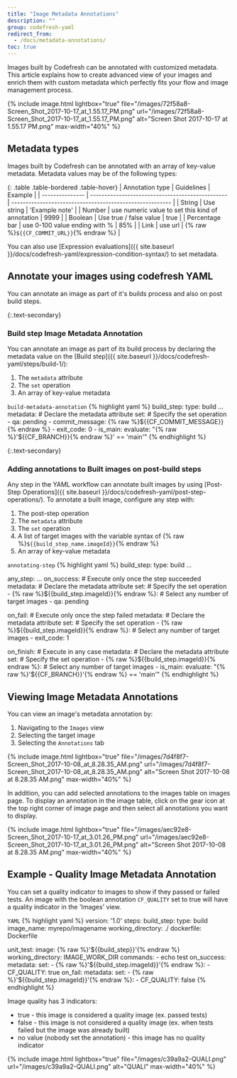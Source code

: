 ```yaml
---
title: "Image Metadata Annotations"
description: ""
group: codefresh-yaml
redirect_from:
  - /docs/metadata-annotations/
toc: true
---
```

Images built by Codefresh can be annotated with customized metadata.
This article explains how to create advanced view of your images and enrich them with custom metadata which perfectly fits your flow and image management process.

{% include image.html lightbox="true" file="/images/72f58a8-Screen_Shot_2017-10-17_at_1.55.17_PM.png" url="/images/72f58a8-Screen_Shot_2017-10-17_at_1.55.17_PM.png" alt="Screen Shot 2017-10-17 at 1.55.17 PM.png" max-width="40%" %}

## Metadata types
Images built by Codefresh can be annotated with an array of key-value metadata.
Metadata values may be of the following types:

{: .table .table-bordered .table-hover}
| Annotation type | Guidelines                                       | Example                                                  |
| --------------- | ------------------------------------------------ | -------------------------------------------------------- |
| String          | Use string                                       | 'Example note'                                           |
| Number          | use numeric value to set this kind of annotation  | 9999                                                    |
| Boolean         | Use true / false value                           | true                                                     |
| Percentage bar  | use 0-100 value ending with %                     | 85%                                                     |
| Link            | use url                                           | {% raw %}`${{CF_COMMIT_URL}}`{% endraw %}               |
                                           
You can also use [Expression evaluations]({{ site.baseurl }}/docs/codefresh-yaml/expression-condition-syntax/) to set metadata.

## Annotate your images using codefresh YAML
You can annotate an image as part of it's builds process and also on post build steps.

{:.text-secondary}
### Build step Image Metadata Annotation
You can annotate an image as part of its build process by declaring the metadata value on the [Build step]({{ site.baseurl }}/docs/codefresh-yaml/steps/build-1/):
1. The `metadata` attribute
2. The `set` operation
3. An array of key-value metadata

  `build-metadata-annotation`
{% highlight yaml %}
build_step:
  type: build
  ...
  metadata: # Declare the metadata attribute
    set: # Specify the set operation
      - qa: pending
      - commit_message: {% raw %}${{CF_COMMIT_MESSAGE}}{% endraw %}
      - exit_code: 0
      - is_main: 
          evaluate: "{% raw %}'${{CF_BRANCH}}{% endraw %}' == 'main'"
{% endhighlight %}

{:.text-secondary}
### Adding annotations to Built images on post-build steps
Any step in the YAML workflow can annotate built images by using [Post-Step Operations]({{ site.baseurl }}/docs/codefresh-yaml/post-step-operations/).
To annotate a built image, configure any step with:
1. The post-step operation
2. The `metadata` attribute
3. The `set` operation
4. A list of target images with the variable syntax of {% raw %}`${{build_step_name.imageId}}`{% endraw %}
5. An array of key-value metadata

  `annotating-step`
{% highlight yaml %}
build_step:
  type: build
  ...

any_step:
  ...
  on_success: # Execute only once the step succeeded
    metadata: # Declare the metadata attribute
      set: # Specify the set operation
        - {% raw %}${{build_step.imageId}}{% endraw %}: # Select any number of target images
          - qa: pending
          
  on_fail: # Execute only once the step failed
    metadata: # Declare the metadata attribute
      set: # Specify the set operation
        - {% raw %}${{build_step.imageId}}{% endraw %}: # Select any number of target images
          - exit_code: 1

  on_finish: # Execute in any case
    metadata: # Declare the metadata attribute
      set: # Specify the set operation
        - {% raw %}${{build_step.imageId}}{% endraw %}: # Select any number of target images
          - is_main: 
              evaluate: "{% raw %}'${{CF_BRANCH}}'{% endraw %} == 'main'"
{% endhighlight %}

## Viewing Image Metadata Annotations
You can view an image's metadata annotation by:
1. Navigating to the `Images` view
2. Selecting the target image
3. Selecting the `Annotations` tab

{% include image.html lightbox="true" file="/images/7d4f8f7-Screen_Shot_2017-10-08_at_8.28.35_AM.png" url="/images/7d4f8f7-Screen_Shot_2017-10-08_at_8.28.35_AM.png" alt="Screen Shot 2017-10-08 at 8.28.35 AM.png" max-width="40%" %}

In addition, you can add selected annotations to the images table on images page. To display an annotation in the image table, click on the gear icon at the top right corner of image page and then select all annotations you want to display.

{% include image.html lightbox="true" file="/images/aec92e8-Screen_Shot_2017-10-17_at_3.01.26_PM.png" url="/images/aec92e8-Screen_Shot_2017-10-17_at_3.01.26_PM.png" alt="Screen Shot 2017-10-08 at 8.28.35 AM.png" max-width="40%" %}

## Example - Quality Image Metadata Annotation
You can set a quality indicator to images to show if they passed or failed tests. An image with the boolean annotation `CF_QUALITY` set to true will have a quality indicator in the 'Images' view. 

  `YAML`
{% highlight yaml %}
version: '1.0'
steps:
  build_step:
    type: build
    image_name: myrepo/imagename
    working_directory: ./
    dockerfile: Dockerfile
    
  unit_test:
    image: {% raw %}'${{build_step}}'{% endraw %}
    working_directory: IMAGE_WORK_DIR
    commands:
      - echo test
    on_success:
      metadata:
        set:
          - {% raw %}'${{build_step.imageId}}'{% endraw %}:
              - CF_QUALITY: true
    on_fail:
      metadata:
        set:
          - {% raw %}'${{build_step.imageId}}'{% endraw %}:
              - CF_QUALITY: false
{% endhighlight %}

Image quality has 3 indicators:
* true - this image is considered a quality image (ex. passed tests)
* false - this image is not considered a quality image  (ex. when tests failed but the image was already built)
* no value (nobody set the annotation) - this image has no quality indicator

{% include image.html lightbox="true" file="/images/c39a9a2-QUALI.png" url="/images/c39a9a2-QUALI.png" alt="QUALI" max-width="40%" %}
